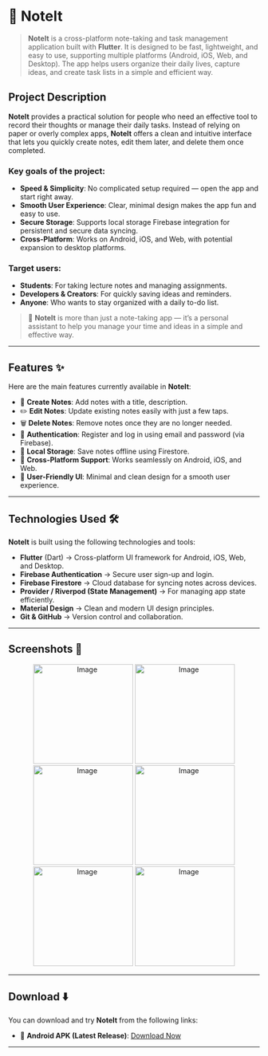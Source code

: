 # 📒 NoteIt

> **NoteIt** is a cross-platform note-taking and task management application built with **Flutter**. It is designed to be fast, lightweight, and easy to use, supporting multiple platforms (Android, iOS, Web, and Desktop). The app helps users organize their daily lives, capture ideas, and create task lists in a simple and efficient way.

## Project Description

**NoteIt** provides a practical solution for people who need an effective tool to record their thoughts or manage their daily tasks. Instead of relying on paper or overly complex apps, **NoteIt** offers a clean and intuitive interface that lets you quickly create notes, edit them later, and delete them once completed.

### Key goals of the project:
- **Speed & Simplicity**: No complicated setup required — open the app and start right away.
- **Smooth User Experience**: Clear, minimal design makes the app fun and easy to use.
- **Secure Storage**: Supports local storage Firebase integration for persistent and secure data syncing.
- **Cross-Platform**: Works on Android, iOS, and Web, with potential expansion to desktop platforms.

### Target users:
- **Students**: For taking lecture notes and managing assignments.
- **Developers & Creators**: For quickly saving ideas and reminders.
- **Anyone**: Who wants to stay organized with a daily to-do list.

> 🚀 **NoteIt** is more than just a note-taking app — it’s a personal assistant to help you manage your time and ideas in a simple and effective way.

---

## Features ✨

Here are the main features currently available in **NoteIt**:

- 📝 **Create Notes**: Add notes with a title, description.
- ✏️ **Edit Notes**: Update existing notes easily with just a few taps.
- 🗑 **Delete Notes**: Remove notes once they are no longer needed.
- 🔐 **Authentication**: Register and log in using email and password (via Firebase).
- 💾 **Local Storage**: Save notes offline using Firestore.
- 📱 **Cross-Platform Support**: Works seamlessly on Android, iOS, and Web.
- 🎨 **User-Friendly UI**: Minimal and clean design for a smooth user experience.

---

## Technologies Used 🛠️

**NoteIt** is built using the following technologies and tools:

- **Flutter** (Dart) → Cross-platform UI framework for Android, iOS, Web, and Desktop.
- **Firebase Authentication** → Secure user sign-up and login.
- **Firebase Firestore** → Cloud database for syncing notes across devices.
- **Provider / Riverpod (State Management)** → For managing app state efficiently.
- **Material Design** → Clean and modern UI design principles.
- **Git & GitHub** → Version control and collaboration.

---

## Screenshots 📸
<p align="center">
<img width="200" alt="Image" src="https://github.com/user-attachments/assets/aa3d108d-1ccb-4e03-857f-71936237ff32" />

<img width="200" alt="Image" src="https://github.com/user-attachments/assets/e0a955dc-7411-4d61-8100-f692287c6e0e" />

<img width="200" alt="Image" src="https://github.com/user-attachments/assets/6bec5fae-01c3-427d-b9b0-3e78dc46d4b6" />

<img width="200" alt="Image" src="https://github.com/user-attachments/assets/e15dbb30-6179-4d98-9ff1-69c653c15efa" />

<img width="200" alt="Image" src="https://github.com/user-attachments/assets/101a3669-186e-468d-9395-4b476d5ebdc3" />

<img width="200" alt="Image" src="https://github.com/user-attachments/assets/4cfb7399-8c62-48d3-94a4-5cc12a80d655" />
</p>

---

## Download ⬇️

You can download and try **NoteIt** from the following links:

- 📱 **Android APK (Latest Release)**: [Download Now](https://github.com/MohamedSecFlutter/NoteIt/releases)

---
